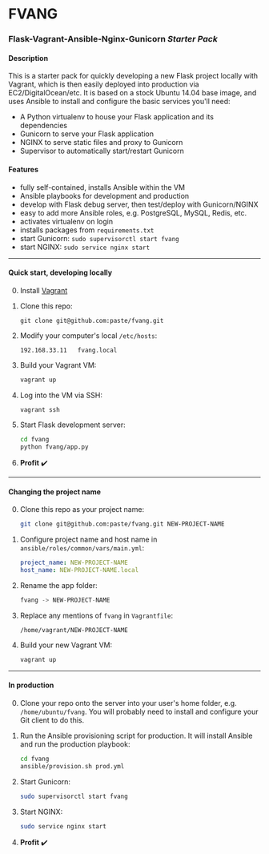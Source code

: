 FVANG
=======

### Flask-Vagrant-Ansible-Nginx-Gunicorn *Starter Pack*

#### Description
This is a starter pack for quickly developing a new Flask project locally with Vagrant, which is then easily deployed into production via EC2/DigitalOcean/etc. It is based on a stock Ubuntu 14.04 base image, and uses Ansible to install and configure the basic services you'll need:
 - A Python virtualenv to house your Flask application and its dependencies
 - Gunicorn to serve your Flask application
 - NGINX to serve static files and proxy to Gunicorn
 - Supervisor to automatically start/restart Gunicorn

#### Features
- fully self-contained, installs Ansible within the VM
- Ansible playbooks for development and production
- develop with Flask debug server, then test/deploy with Gunicorn/NGINX
- easy to add more Ansible roles, e.g. PostgreSQL, MySQL, Redis, etc.
- activates virtualenv on login
- installs packages from `requirements.txt`
- start Gunicorn: `sudo supervisorctl start fvang`
- start NGINX: `sudo service nginx start`

----

#### Quick start, developing locally

0. Install [Vagrant](https://www.vagrantup.com/)

0. Clone this repo:
    ```
    git clone git@github.com:paste/fvang.git
    ```

0. Modify your computer's local `/etc/hosts`:

    ```
    192.168.33.11   fvang.local
    ```

0. Build your Vagrant VM:

    ```sh
    vagrant up
    ```

0. Log into the VM via SSH:
    ```sh
    vagrant ssh
    ```

0. Start Flask development server:
    ```sh
    cd fvang
    python fvang/app.py
    ```

0. **Profit** :heavy_check_mark:

----

#### Changing the project name

0. Clone this repo as your project name:
    ```sh
    git clone git@github.com:paste/fvang.git NEW-PROJECT-NAME
    ```

0. Configure project name and host name in `ansible/roles/common/vars/main.yml`:
    ```yaml
    project_name: NEW-PROJECT-NAME
    host_name: NEW-PROJECT-NAME.local
    ```
0. Rename the app folder:
    ```js
    fvang -> NEW-PROJECT-NAME
    ```

0. Replace any mentions of `fvang` in `Vagrantfile`:
    ```
    /home/vagrant/NEW-PROJECT-NAME
    ```

0. Build your new Vagrant VM:

    ```sh
    vagrant up
    ```

----

#### In production

0. Clone your repo onto the server into your user's home folder, e.g. `/home/ubuntu/fvang`. You will probably need to install and configure your Git client to do this.

0. Run the Ansible provisioning script for production. It will install Ansible and run the production playbook:
    ```sh
    cd fvang
    ansible/provision.sh prod.yml
    ```

0. Start Gunicorn:
    ```sh
    sudo supervisorctl start fvang
    ```

0. Start NGINX:
    ```sh
    sudo service nginx start
    ```
0. **Profit** :heavy_check_mark:
